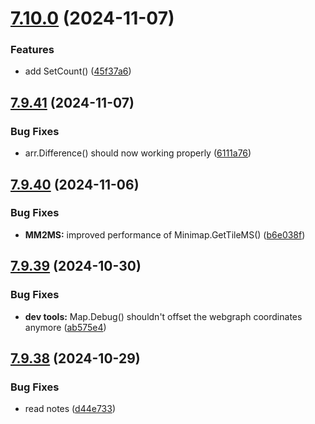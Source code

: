 # [7.10.0](https://github.com/Torwent/SRL-T/compare/v7.9.41...v7.10.0) (2024-11-07)


### Features

* add SetCount() ([45f37a6](https://github.com/Torwent/SRL-T/commit/45f37a65ae09ea44af87cbad9e4c1585e0c11bac))



## [7.9.41](https://github.com/Torwent/SRL-T/compare/v7.9.40...v7.9.41) (2024-11-07)


### Bug Fixes

* arr.Difference() should now working properly ([6111a76](https://github.com/Torwent/SRL-T/commit/6111a7614c87c06c078c491af69c2511f66c6606))



## [7.9.40](https://github.com/Torwent/SRL-T/compare/v7.9.39...v7.9.40) (2024-11-06)


### Bug Fixes

* **MM2MS:** improved performance of Minimap.GetTileMS() ([b6e038f](https://github.com/Torwent/SRL-T/commit/b6e038f4a72eea7a7588bd8dd422ad7f2a94367c))



## [7.9.39](https://github.com/Torwent/SRL-T/compare/v7.9.38...v7.9.39) (2024-10-30)


### Bug Fixes

* **dev tools:** Map.Debug() shouldn't offset the webgraph coordinates anymore ([ab575e4](https://github.com/Torwent/SRL-T/commit/ab575e4330a74e7715d39a787d05d42dd4b5d819))



## [7.9.38](https://github.com/Torwent/SRL-T/compare/v7.9.37...v7.9.38) (2024-10-29)


### Bug Fixes

* read notes ([d44e733](https://github.com/Torwent/SRL-T/commit/d44e733c5c9978cc0cad40435fda09552b79627b))



